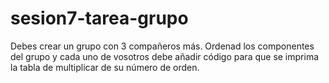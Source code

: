 # sesion7-tarea-grupo
Debes crear un grupo con 3 compañeros más. Ordenad los componentes del grupo y cada uno de vosotros debe añadir código para que se imprima la tabla de multiplicar de su número de orden.
